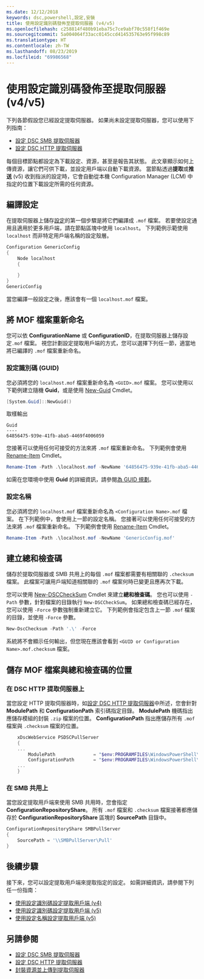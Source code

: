 ```yaml
---
ms.date: 12/12/2018
keywords: dsc,powershell,設定,安裝
title: 使用設定識別碼發佈至提取伺服器 (v4/v5)
ms.openlocfilehash: c258814f480b91eba75c7ce9abf70c558f1f469e
ms.sourcegitcommit: 5a004064f33acc0145ccd414535763e95f998c89
ms.translationtype: HT
ms.contentlocale: zh-TW
ms.lasthandoff: 08/23/2019
ms.locfileid: "69986568"
---
```

# <a name="publish-to-a-pull-server-using-configuration-ids-v4v5"></a>使用設定識別碼發佈至提取伺服器 (v4/v5)

下列各節假設您已經設定提取伺服器。 如果尚未設定提取伺服器，您可以使用下列指南：

- [設定 DSC SMB 提取伺服器](pullServerSmb.md)
- [設定 DSC HTTP 提取伺服器](pullServer.md)

每個目標節點都設定為下載設定、資源，甚至是報告其狀態。 此文章顯示如何上傳資源，讓它們可供下載，並設定用戶端以自動下載資源。 當節點透過**提取**或**推送** (v5) 收到指派的設定時，它會自動從本機 Configuration Manager (LCM) 中指定的位置下載設定所需的任何資源。

## <a name="compile-configurations"></a>編譯設定

在提取伺服器上儲存[設定](../configurations/configurations.md)的第一個步驟是將它們編譯成 `.mof` 檔案。 若要使設定通用且適用於更多用戶端，請在節點區塊中使用 `localhost`。 下列範例示範使用 `localhost` 而非特定用戶端名稱的設定殼層。

```powershell
Configuration GenericConfig
{
    Node localhost
    {

    }
}
GenericConfig
```

當您編譯一般設定之後，應該會有一個 `localhost.mof` 檔案。

## <a name="renaming-the-mof-file"></a>將 MOF 檔案重新命名

您可以依 **ConfigurationName** 或 **ConfigurationID**，在提取伺服器上儲存設定`.mof` 檔案。 視您計劃設定提取用戶端的方式，您可以選擇下列任一節，適當地將已編譯的 `.mof` 檔案重新命名。

### <a name="configuration-ids-guid"></a>設定識別碼 (GUID)

您必須將您的 `localhost.mof` 檔案重新命名為 `<GUID>.mof` 檔案。 您可以使用以下範例建立隨機 **Guid**，或是使用 [New-Guid](/powershell/module/microsoft.powershell.utility/new-guid) Cmdlet。

```powershell
[System.Guid]::NewGuid()
```

取樣輸出

```Output
Guid
----
64856475-939e-41fb-aba5-4469f4006059
```

您接著可以使用任何可接受的方法來將 `.mof` 檔案重新命名。 下列範例會使用 [Rename-Item](/powershell/module/microsoft.powershell.management/rename-item) Cmdlet。

```powershell
Rename-Item -Path .\localhost.mof -NewName '64856475-939e-41fb-aba5-4469f4006059.mof'
```

如需在您環境中使用 **Guid** 的詳細資訊，請參閱[為 GUID 規劃](/powershell/dsc/secureserver#guids)。

### <a name="configuration-names"></a>設定名稱

您必須將您的 `localhost.mof` 檔案重新命名為 `<Configuration Name>.mof` 檔案。 在下列範例中，會使用上一節的設定名稱。 您接著可以使用任何可接受的方法來將 `.mof` 檔案重新命名。 下列範例會使用 [Rename-Item](/powershell/module/microsoft.powershell.management/rename-item) Cmdlet。

```powershell
Rename-Item -Path .\localhost.mof -NewName 'GenericConfig.mof'
```

## <a name="create-the-checksum"></a>建立總和檢查碼

儲存於提取伺服器或 SMB 共用上的每個 `.mof` 檔案都需要有相關聯的 `.checksum` 檔案。
此檔案可讓用戶端知道相關聯的 `.mof` 檔案何時已變更且應再次下載。

您可以使用 [New-DSCCheckSum](/powershell/module/psdesiredstateconfiguration/new-dscchecksum) Cmdlet 來建立**總和檢查碼**。 您也可以使用 `-Path` 參數，針對檔案的目錄執行 `New-DSCCheckSum`。
如果總和檢查碼已經存在，您可以使用 `-Force` 參數強制重新建立它。 下列範例會指定包含上一節 `.mof` 檔案的目錄，並使用 `-Force` 參數。

```powershell
New-DscChecksum -Path '.\' -Force
```

系統將不會顯示任何輸出，但您現在應該會看到 `<GUID or Configuration Name>.mof.checksum` 檔案。

## <a name="where-to-store-mof-files-and-checksums"></a>儲存 MOF 檔案與總和檢查碼的位置

### <a name="on-a-dsc-http-pull-server"></a>在 DSC HTTP 提取伺服器上

當您設定 HTTP 提取伺服器時，如[設定 DSC HTTP 提取伺服器](pullServer.md)中所述，您會針對 **ModulePath** 和 **ConfigurationPath** 索引碼指定目錄。 **ModulePath** 機碼指出應儲存模組的封裝 `.zip` 檔案的位置。 **ConfigurationPath** 指出應儲存所有 `.mof` 檔案與 `.checksum` 檔案的位置。

```powershell
    xDscWebService PSDSCPullServer
    {
    ...
        ModulePath              = "$env:PROGRAMFILES\WindowsPowerShell\DscService\Modules"
        ConfigurationPath       = "$env:PROGRAMFILES\WindowsPowerShell\DscService\Configuration"
    ...
    }

```

### <a name="on-an-smb-share"></a>在 SMB 共用上

當您設定提取用戶端來使用 SMB 共用時，您會指定 **ConfigurationRepositoryShare**。
所有 `.mof` 檔案和 `.checksum` 檔案接著都應儲存於 **ConfigurationRepositoryShare** 區塊的 **SourcePath** 目錄中。

```powershell
ConfigurationRepositoryShare SMBPullServer
{
    SourcePath = '\\SMBPullServer\Pull'
}
```

## <a name="next-steps"></a>後續步驟

接下來，您可以設定提取用戶端來提取指定的設定。 如需詳細資訊，請參閱下列任一份指南：

- [使用設定識別碼設定提取用戶端 (v4)](pullClientConfigId4.md)
- [使用設定識別碼設定提取用戶端 (v5)](pullClientConfigId.md)
- [使用設定名稱設定提取用戶端 (v5)](pullClientConfigNames.md)

## <a name="see-also"></a>另請參閱

- [設定 DSC SMB 提取伺服器](pullServerSmb.md)
- [設定 DSC HTTP 提取伺服器](pullServer.md)
- [封裝資源並上傳到提取伺服器](package-upload-resources.md)
